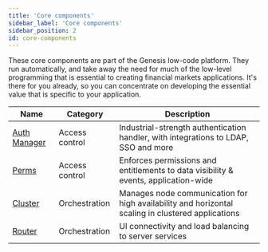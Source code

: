 ```yaml
---
title: 'Core components'
sidebar_label: 'Core components'
sidebar_position: 2
id: core-components
---
```


These core components are part of the Genesis low-code platform. They run automatically, and take away the need for much of the low-level programming that is essential to creating financial markets applications. It's there for you already, so you can concentrate on developing the essential value that is specific to your application.

| Name                                                                                        | Category       | Description                                                                                                             |
|---------------------------------------------------------------------------------------------|----------------|-------------------------------------------------------------------------------------------------------------------------|
| [Auth Manager](docs/03_server/05_access-control/02_authentication-overview.md)              | Access control | Industrial-strength authentication handler, with integrations to LDAP, SSO and more                                     |
| [Perms](docs/03_server/05_access-control/05_authorisation-overview.md/#generic-permissions) | Access control | Enforces permissions and entitlements to data visibility & events, application-wide                                     |
| [Cluster](docs/05_operations/03_clustering/01_clusters.md)                                  | Orchestration  | Manages node communication for high availability and horizontal scaling in clustered applications                       |
| [Router](docs/03_server/01_configuring-runtime/05_genesis-router.md)                          | Orchestration  | UI connectivity and load balancing to server services                                                                   |
